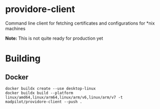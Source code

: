 # providore-client

Command line client for fetching certificates and configurations for *nix machines

**Note:** This is not quite ready for production yet

# Building

## Docker

```
docker buildx create --use desktop-linux
docker buildx build --platform linux/amd64,linux/arm64,linux/arm/v6,linux/arm/v7 -t madpilot/providore-client --push .
```
